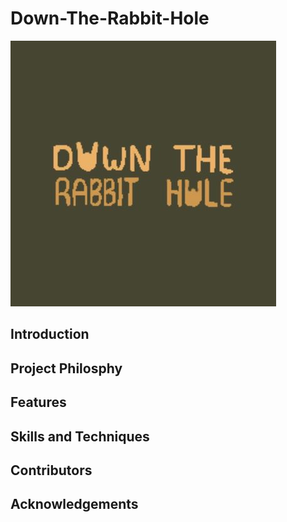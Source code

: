# Down-The-Rabbit-Hole
![Down-The-Rabbit-Hole Logo](DowntheRabbitholelogo.jpg)

## Introduction
## Project Philosphy
## Features
## Skills and Techniques
## Contributors
## Acknowledgements
